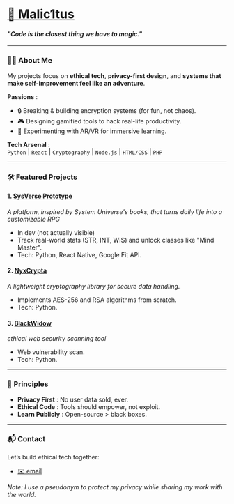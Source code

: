 # [🔗 Malic1tus](https://github.com/malic1tus)
#### *"Code is the closest thing we have to magic."*  

---

### 🧙‍♂️ About Me  
My projects focus on **ethical tech**, **privacy-first design**, and **systems that make self-improvement feel like an adventure**.  

**Passions** :  
- 🔒 Breaking & building encryption systems (for fun, not chaos).  
- 🎮 Designing gamified tools to hack real-life productivity.  
- 🧪 Experimenting with AR/VR for immersive learning.  

**Tech Arsenal** :  
`Python` | `React` | `Cryptography` | `Node.js` | `HTML/CSS` | `PHP` 

---

### 🛠️ Featured Projects  

#### 1. [SysVerse Prototype](https://github.com/malic1tus/SysVerse-Prototype)  
*A platform, inspired by System Universe's books, that turns daily life into a customizable RPG*
- In dev (not actually visible)
- Track real-world stats (STR, INT, WIS) and unlock classes like "Mind Master".  
- Tech: Python, React Native, Google Fit API.  

#### 2. [NyxCrypta](https://github.com/Division-of-Cyber-Anarchy/NyxCrypta)  
*A lightweight cryptography library for secure data handling.*  
- Implements AES-256 and RSA algorithms from scratch.
- Tech: Python.  

#### 3. [BlackWidow](https://github.com/malic1tus/BlackWidow)  
*ethical web security scanning tool*  
- Web vulnerability scan.  
- Tech: Python.

---

### 📜 Principles  
- **Privacy First** : No user data sold, ever.  
- **Ethical Code** : Tools should empower, not exploit.  
- **Learn Publicly** : Open-source > black boxes.  

---

### 📬 Contact  
Let’s build ethical tech together:  
- [✉️ email](mailto:malic1tus@proton.me) 

*Note: I use a pseudonym to protect my privacy while sharing my work with the world.*  
